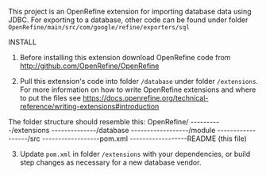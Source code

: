 This project is an OpenRefine extension for importing database data using JDBC.
For exporting to a database, other code can be found under folder `OpenRefine/main/src/com/google/refine/exporters/sql`

INSTALL

1. Before installing this extension download OpenRefine code from http://github.com/OpenRefine/OpenRefine 

2. Pull this extension's code into folder `/database` under folder `/extensions`. 
For more information on how to write OpenRefine extensions and where to put the files see https://docs.openrefine.org/technical-reference/writing-extensions#introduction

The folder structure should resemble this:
OpenRefine/
----------/extensions
--------------/database
------------------/module
------------------/src
------------------pom.xml
------------------README (this file)

3. Update `pom.xml` in folder `/extensions` with your dependencies, or build step changes as necessary for a new database vendor.
